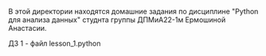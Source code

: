 В этой директории находятся домашние задания по дисциплине "Python для анализа данных" студнта группы ДПМиА22-1м Ермошиной Анастасии.

ДЗ 1 - файл lesson_1.python